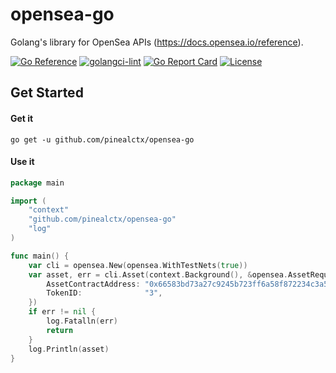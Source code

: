 # opensea-go

Golang's library for OpenSea APIs (https://docs.opensea.io/reference).

[![Go Reference](https://pkg.go.dev/badge/github.com/pinealctx/opensea-go.svg)](https://pkg.go.dev/github.com/pinealctx/opensea-go)
[![golangci-lint](https://github.com/pinealctx/opensea-go/actions/workflows/golangci-lint.yml/badge.svg?branch=main)](https://github.com/pinealctx/opensea-go/actions/workflows/golangci-lint.yml)
[![Go Report Card](https://goreportcard.com/badge/github.com/pinealctx/opensea-go)](https://goreportcard.com/report/github.com/pinealctx/opensea-go)
[![License](https://img.shields.io/badge/License-Apache%202.0-blue.svg)](https://opensource.org/licenses/Apache-2.0)

## Get Started

#### Get it

```shell
go get -u github.com/pinealctx/opensea-go
```

#### Use it

```go
package main

import (
	"context"
	"github.com/pinealctx/opensea-go"
	"log"
)

func main() {
	var cli = opensea.New(opensea.WithTestNets(true))
	var asset, err = cli.Asset(context.Background(), &opensea.AssetRequest{
		AssetContractAddress: "0x66583bd73a27c9245b723ff6a58f872234c3a50a",
		TokenID:              "3",
	})
	if err != nil {
		log.Fatalln(err)
		return
	}
	log.Println(asset)
}
```
